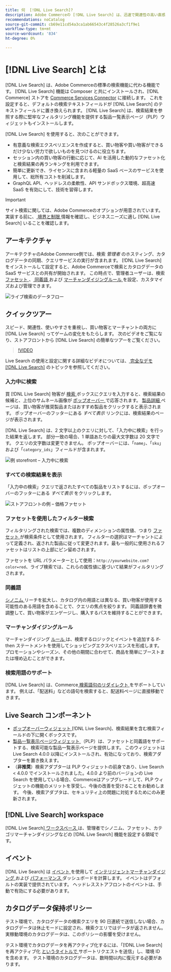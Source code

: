 ```yaml
---
title: 何  [!DNL Live Search]?
description: Adobe Commerceの [!DNL Live Search] は、迅速で関連性の高い直感的な検索エクスペリエンスを提供します。
recommendations: noCatalog
source-git-commit: cb69e11cd54a3ca1ab66543c4f28526a3cf1f9e1
workflow-type: tm+mt
source-wordcount: '834'
ht-degree: 0%

---
```


# [!DNL Live Search] とは

[!DNL Live Search] は、Adobe Commerceの標準の検索機能に代わる機能です。 [!DNL Live Search] 機能は Composer と共にインストールされ、[!DNL Commerce] ストアを [Commerce Services Connector](../landing/saas.md) に接続します。 これを設定すると、デフォルトの検索テキストフィールドが [!DNL Live Search] のテキストフィールドに置き換えられます。 [!DNL Live Search] は、検索結果を参照する際に堅牢なフィルタリング機能を提供する製品一覧表示ページ（PLP）ウィジェットもインストールします。

[!DNL Live Search] を使用すると、次のことができます。

- 有意義な検索エクスペリエンスを作成すると、買い物客や買い物客ができるだけ少ない労力で欲しいものを見つけるのに役立ちます。
- セッション内の買い物客の行動に応じて、AI を活用した動的なファセット化と検索結果の再ランキングを利用できます。
- 簡単に更新でき、ライセンスに含まれる軽量の SaaS ベースのサービスを使用して、総所有コストを削減します。
- GraphQL API、ヘッドレスの柔軟性、API サンドボックス環境、超高速 SaaS を有効にして、技術を習得します。

>[!IMPORTANT]
>
>サイト検索に関しては、Adobe Commerceのオプションが用意されています。 実装する前に、[ 境界と制限 ](boundaries-limits.md) 情報を確認し、ビジネスニーズに適し [!DNL Live Search] いることを確認します。

## アーキテクチャ

アーキテクチャのAdobe Commerce側では、検索 *管理者* のホスティング、カタログデータの同期、クエリサービスの実行が含まれます。 [!DNL Live Search] をインストールして設定すると、Adobe Commerceで検索とカタログデータの SaaS サービスとの共有が開始されます。 この時点で、管理者ユーザーは、検索 [ ファセット ](facets.md)、[ 同義語 ](synonyms.md) および [ マーチャンダイジングルール ](category-merch.md) を設定、カスタマイズおよび管理できます。

![ ライブ検索のデータフロー ](assets/ls-cs-data-flow.png)

## クイックツアー

スピード、関連性、使いやすさを重視し、買い物客とマーチャントの両方に [!DNL Live Search] ってゲームの変化をもたらします。 次のビデオをご覧になり、ストアフロントから [!DNL Live Search] の簡単なツアーをご覧ください。

>[!VIDEO](https://video.tv.adobe.com/v/3418797?learn=on)

Live Search の使用と設定に関する詳細なビデオについては、[ 完全なデモ  [!DNL Live Search]](https://experienceleague.adobe.com/ja/docs/commerce-learn/tutorials/getting-started/capabilities/live-search-full-demonstration) のトピックを参照してください。

### 入力中に検索

買 [!DNL Live Search] 物客が [ 検索 ](https://experienceleague.adobe.com/ja/docs/commerce-admin/catalog/catalog/search/search) ボックスにクエリを入力すると、検索結果の候補と、上位のサムネール画像が [ ポップオーバー ](storefront-popover.md) で応答されます。 [ 製品詳細 ](https://experienceleague.adobe.com/ja/docs/commerce-admin/start/storefront/storefront) ページは、買い物客が推奨製品またはおすすめ製品をクリックすると表示されます。 ポップオーバーのフッターにある _すべて表示_ リンクには、検索結果のページが表示されます。

[!DNL Live Search] は、2 文字以上のクエリに対して、「入力中に検索」を行った結果を返します。 部分一致の場合、1 単語あたりの最大文字数は 20 文字です。 クエリの文字数は変更できません。 ポップオーバーには、「`name`」、「`sku`」および「`category_ids`」フィールドが含まれます。

![ 例 storefront – 入力中に検索 ](assets/storefront-search-as-you-type.png)

### すべての検索結果を表示

「入力中の検索」クエリで返されたすべての製品をリストするには、ポップオーバーのフッターにある _すべて表示_ をクリックします。

![ ストアフロントの例 – 価格ファセット ](assets/storefront-view-all-search-results.png)

### ファセットを使用したフィルター検索

フィルタリングされた検索では、複数のディメンションの属性値、つまり [ ファセット ](facets.md) が検索条件として使用されます。 フィルターの選択はマーチャントによって定義され、返された製品に従って変更されます。最も一般的に使用されるファセットはリストの上部にピン留めされます。

ファセットを URL パラメーターとして使用：`http://yourwebsite.com?color=red`、ライブ検索では、これらの属性値に基づいて結果がフィルタリングされます。

### 同義語

[ シノニム ](synonyms.md) リーチを拡大し、カタログ内の用語とは異なる、買い物客が使用する可能性のある用語を含めることで、クエリの焦点を絞ります。 同義語辞書を微調整して、買い物客がエンゲージし、購入するパスを維持することができます。

### マーチャンダイジングルール

マーチャンダイジング [ ルール ](rules.md) は、検索するロジックとイベントを追加する if-then ステートメントを使用してショッピングエクスペリエンスを形成します。 プロモーションやシーズン、その他の期間に合わせて、商品を簡単にブーストまたは埋め込むことができます。

### 検索用語のサポート

[!DNL Live Search] は、Commerce[ 検索語句のリダイレクト ](https://experienceleague.adobe.com/ja/docs/commerce-admin/catalog/catalog/search/search-terms) をサポートしています。 例えば、「配送料」などの語句を検索すると、配送料ページに直接移動できます。

## Live Search コンポーネント

- [ ポップオーバーウィジェット ](storefront-popover.md) [!DNL Live Search]、検索結果を含む検索フィールドの下に開くボックスです。
- [ 製品一覧表示ページウィジェット ](plp-styling.md) （PLP）は、ファセットと同義語をサポートする、検索可能な製品一覧表示ページを提供します。 このウィジェットは Live Search 4.0.0 以降にインストールされ、有効になっており、検索アダプターを置き換えます。
- （**非推奨**）検索アダプターは PLP ウィジェットの前身であり、Live Search &lt; 4.0.0 でインストールされました。4.0.0 より前のバージョンの Live Search を使用している場合、Commerceはアップグレードして、PLP ウィジェットの機能のメリットを享受し、今後の改善を受けることをお勧めします。 今後、検索アダプタは、セキュリティ上の問題に対処するためにのみ更新されます。

## [!DNL Live Search] workspace

[!DNL Live Search][ ワークスペース ](workspace.md) は、管理者でシノニム、ファセット、カテゴリマーチャンダイジングなどの [!DNL Live Search] 機能を設定する領域です。

## イベント

[!DNL Live Search] は [ イベント ](events.md) を使用して [ インテリジェントマーチャンダイジング ](category-merch.md) および [ パフォーマンス ](performance.md) ダッシュボードを計算します。 イベントはデフォルトの実装で提供されています。 ヘッドレスストアフロントのイベントは、手動で有効にする必要があります。

## カタログデータ保持ポリシー

テスト環境で、カタログデータの検索クエリを 90 日連続で送信しない場合、カタログデータは休止モードに設定され、検索クエリではデータが返されません。 実稼動環境のカタログデータは、このポリシーの影響を受けません。

テスト環境でカタログデータを再アクティブ化するには、「[!DNL Live Search] を再アクティブ化 [ というタイトルで ](https://experienceleague.adobe.com/ja/docs/commerce-knowledge-base/kb/help-center-guide/magento-help-center-user-guide#experience-league-start-page) サポートリクエストを送信」し、環境 ID を含めます。 テスト環境のカタログデータは、数時間以内に復元する必要があります。
